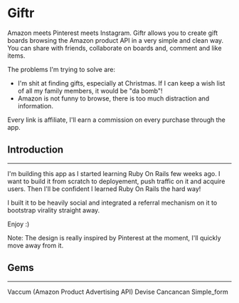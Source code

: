 # Giftr

Amazon meets Pinterest meets Instagram. Giftr allows you to create gift boards browsing the Amazon product API in a very simple and clean way. You can share with friends, collaborate on boards and, comment and like items. 

The problems I'm trying to solve are:

- I'm shit at finding gifts, especially at Christmas. If I can keep a wish list of all my family members, it would be "da bomb"!
- Amazon is not funny to browse, there is too much distraction and information.

Every link is affiliate, I'll earn a commission on every purchase through the app.

## Introduction ##
-------------

I'm building this app as I started learning Ruby On Rails few weeks ago. I want to build it from scratch to deployement, push traffic on it and acquire users. Then I'll be confident I learned Ruby On Rails the hard way!

I built it to be heavily social and integrated a referral mechanism on it to bootstrap virality straight away.

Enjoy :)

Note: The design is really inspired by Pinterest at the moment, I'll quickly move away from it.

## Gems ##
-------------

Vaccum (Amazon Product Advertising API)
Devise
Cancancan
Simple_form



